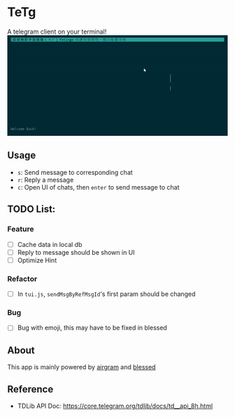 # TeTg
A telegram client on your terminal!
![](./imgs/example.gif)

## Usage
- `s`: Send message to corresponding chat
- `r`: Reply a message
- `c`: Open UI of chats, then `enter` to send message to chat

## TODO List:
### Feature
- [ ] Cache data in local db
- [ ] Reply to message should be shown in UI
- [ ] Optimize Hint

### Refactor
- [ ] In `tui.js`, `sendMsgByRefMsgId`'s first param should be changed

### Bug
- [ ] Bug with emoji, this may have to be fixed in blessed

## About
This app is mainly powered by [airgram](https://github.com/airgram/airgram) and [blessed](https://github.com/chjj/blessed)

## Reference
- TDLib API Doc: https://core.telegram.org/tdlib/docs/td__api_8h.html